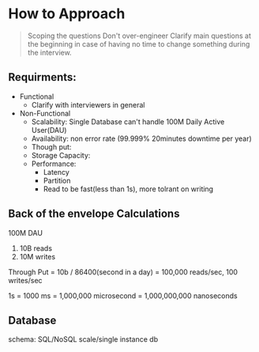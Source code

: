 # How to Approach

> Scoping the questions
> Don't over-engineer
> Clarify main questions at the beginning in case of having no time to change something during the interview.

[//]: # (Aroch)

## Requirments:
- Functional
  - Clarify with interviewers in general
- Non-Functional
  - Scalability: Single Database can't handle 100M Daily Active User(DAU)
  - Availability: non error rate (99.999% 20minutes downtime per year) 
  - Though put:
  - Storage Capacity:
  - Performance:
      - Latency
      - Partition
      - Read to be fast(less than 1s), more tolrant on writing

## Back of the envelope Calculations

100M DAU
1. 10B reads
2. 10M writes

Through Put = 10b / 86400(second in a day) = 100,000 reads/sec, 100 writes/sec

1s = 1000 ms = 1,000,000 microsecond = 1,000,000,000 nanoseconds


## Database
schema: SQL/NoSQL
scale/single instance db


